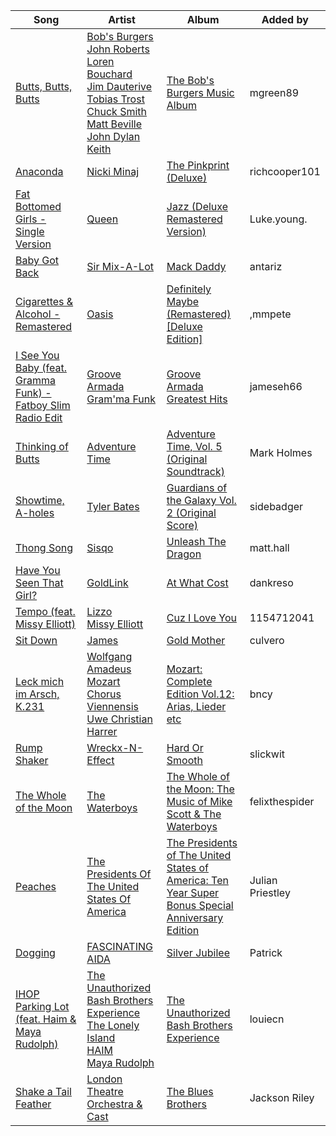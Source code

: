 | Song | Artist | Album | Added by |
|-|-|-|-|
| [Butts, Butts, Butts](https://open.spotify.com/track/5sPZx2K0tlca1hpGKhtig5) | [Bob's Burgers](https://open.spotify.com/artist/0NZ4IxTtMSEx59a0H0ikLE)<br>[John Roberts](https://open.spotify.com/artist/6R1ancOh80DsLFq5QlKEK0)<br>[Loren Bouchard](https://open.spotify.com/artist/5v88fGc97gZyOgDeyqQO1o)<br>[Jim Dauterive](https://open.spotify.com/artist/2rtbwHHAAld3BlFC1kH2Xf)<br>[Tobias Trost](https://open.spotify.com/artist/6zm5pJ5muAnJGBeOygrVlS)<br>[Chuck Smith](https://open.spotify.com/artist/2gvleZ7AlLFGe2CdrW9K6W)<br>[Matt Beville](https://open.spotify.com/artist/2zMOyzZGIeg2VU4S0xrcsV)<br>[John Dylan Keith](https://open.spotify.com/artist/1a5HFanxiv85IigM7x09WJ) | [The Bob's Burgers Music Album](https://open.spotify.com/album/0T70JhaoVEmwokY7MbOVzW) | mgreen89 |
| [Anaconda](https://open.spotify.com/track/794F99D5BQHS5ZGRXAs7I5) | [Nicki Minaj](https://open.spotify.com/artist/0hCNtLu0JehylgoiP8L4Gh) | [The Pinkprint (Deluxe)](https://open.spotify.com/album/5ooCuPIk58IwSo6DRr1JCu) | richcooper101 |
| [Fat Bottomed Girls - Single Version](https://open.spotify.com/track/35cljnTV9schHORuqWF8mA) | [Queen](https://open.spotify.com/artist/1dfeR4HaWDbWqFHLkxsg1d) | [Jazz (Deluxe Remastered Version)](https://open.spotify.com/album/21HMAUrbbYSj9NiPPlGumy) | Luke.young. |
| [Baby Got Back](https://open.spotify.com/track/1SAkL1mYNJlaqnBQxVZrRl) | [Sir Mix-A-Lot](https://open.spotify.com/artist/3TQ9JTBI2n2hfo7aRONEYV) | [Mack Daddy](https://open.spotify.com/album/6c62jxWCe2aisIudaDRcaP) | antariz |
| [Cigarettes & Alcohol - Remastered](https://open.spotify.com/track/7bfWxsOmebxtPDPx0em9hq) | [Oasis](https://open.spotify.com/artist/2DaxqgrOhkeH0fpeiQq2f4) | [Definitely Maybe (Remastered) [Deluxe Edition]](https://open.spotify.com/album/3jnyR6lycuXlPjNH7FVRf5) | ,mmpete |
| [I See You Baby (feat. Gramma Funk) - Fatboy Slim Radio Edit](https://open.spotify.com/track/7o9PkTfxL0Mm7gk3Bp98hv) | [Groove Armada](https://open.spotify.com/artist/67tgMwUfnmqzYsNAtnP6YJ)<br>[Gram'ma Funk](https://open.spotify.com/artist/3jE9LY400g6ZV1otfI3Zgq) | [Groove Armada Greatest Hits](https://open.spotify.com/album/4gAC6u1x2Bld7EBhJppCnQ) | jameseh66 |
| [Thinking of Butts](https://open.spotify.com/track/3AiSi9WeEj76cdbDpgcZyD) | [Adventure Time](https://open.spotify.com/artist/3Op7D6tFVJCOHW6EAV0ck1) | [Adventure Time, Vol. 5 (Original Soundtrack)](https://open.spotify.com/album/0wR0087EUypUAbml4u0oVP) | Mark Holmes |
| [Showtime, A-holes](https://open.spotify.com/track/35RaFNWvYLgutIP2sO8axR) | [Tyler Bates](https://open.spotify.com/artist/75fIuwXxhZ1atNzWLMrgF0) | [Guardians of the Galaxy Vol. 2 (Original Score)](https://open.spotify.com/album/7zlX0VjDNoIXhZA1IzVN96) | sidebadger |
| [Thong Song](https://open.spotify.com/track/5Mmk2ii6laakqfeCT7OnVD) | [Sisqo](https://open.spotify.com/artist/6x9QLdzo6eBZxJ1bHsDkjg) | [Unleash The Dragon](https://open.spotify.com/album/0nyora4kbjBGE4d1B9gxnm) | matt.hall |
| [Have You Seen That Girl?](https://open.spotify.com/track/0H57lJQoHSzP4nE7EvTJPP) | [GoldLink](https://open.spotify.com/artist/5XenQ7XfcvQdfIbpLEFaKQ) | [At What Cost](https://open.spotify.com/album/18JrBX1QkpnUSJF3oxX6RX) | dankreso |
| [Tempo (feat. Missy Elliott)](https://open.spotify.com/track/6nBQFAIVFmAx2oZ8p6lUg6) | [Lizzo](https://open.spotify.com/artist/56oDRnqbIiwx4mymNEv7dS)<br>[Missy Elliott](https://open.spotify.com/artist/2wIVse2owClT7go1WT98tk) | [Cuz I Love You](https://open.spotify.com/album/6dFFcYQ8VhifgdKgYY5LYL) | 1154712041 |
| [Sit Down](https://open.spotify.com/track/66IC0uXoVyYT5q3R27bbZy) | [James](https://open.spotify.com/artist/0qLNsNKm8bQcMoRFkR8Hmh) | [Gold Mother](https://open.spotify.com/album/7qQEoMXpeyJ2GJkkdDsVdr) | culvero |
| [Leck mich im Arsch, K.231](https://open.spotify.com/track/02Wse1w8jxhXo5T7kRXgIe) | [Wolfgang Amadeus Mozart](https://open.spotify.com/artist/4NJhFmfw43RLBLjQvxDuRS)<br>[Chorus Viennensis](https://open.spotify.com/artist/1oXTuUuZ4mJ1CU4XowxXwP)<br>[Uwe Christian Harrer](https://open.spotify.com/artist/5tIZhFFY9R1Vqx7YKQsM4x) | [Mozart: Complete Edition Vol.12: Arias, Lieder etc](https://open.spotify.com/album/2BchtQiFuqsHphdpbKQkO4) | bncy |
| [Rump Shaker](https://open.spotify.com/track/4dY4JVC0Q9CwpeZ6JAclIc) | [Wreckx-N-Effect](https://open.spotify.com/artist/6lLYZf9GpSq6Pf09g2N2xK) | [Hard Or Smooth](https://open.spotify.com/album/6xLyv6QON3hOuKiqRKvNOw) | slickwit |
| [The Whole of the Moon](https://open.spotify.com/track/11zWfCQaGkXJ9uIXROr4pa) | [The Waterboys](https://open.spotify.com/artist/5TnuP42pw475UrjjeabtwZ) | [The Whole of the Moon: The Music of Mike Scott & The Waterboys](https://open.spotify.com/album/4GQrd6FEVZXsYRrrSB9DC4) | felixthespider |
| [Peaches](https://open.spotify.com/track/3VEFybccRTeWSZRkJxDuNR) | [The Presidents Of The United States Of America](https://open.spotify.com/artist/1lZvg4fNAqHoj6I9N8naBM) | [The Presidents of The United States of America: Ten Year Super Bonus Special Anniversary Edition](https://open.spotify.com/album/5xxeAo8AVneH1OKO5vR604) | Julian Priestley |
| [Dogging](https://open.spotify.com/track/5zVRvsQuKaOFvsZ0ZfT0dn) | [FASCINATING AIDA](https://open.spotify.com/artist/1cmQg4CJAmMgUgRZuBHoOA) | [Silver Jubilee](https://open.spotify.com/album/6tB8FKIwH5cCbKjXpcs9Ub) | Patrick |
| [IHOP Parking Lot (feat. Haim & Maya Rudolph)](https://open.spotify.com/track/4vnSthDxe1A0ptp1GCtNcF) | [The Unauthorized Bash Brothers Experience](https://open.spotify.com/artist/1YGC5a6fy9usLbxbGcxFvI)<br>[The Lonely Island](https://open.spotify.com/artist/1f5GqyOPo0CkotzzRwviBu)<br>[HAIM](https://open.spotify.com/artist/4Ui2kfOqGujY81UcPrb5KE)<br>[Maya Rudolph](https://open.spotify.com/artist/4JOTbBhV9Qp7zCkzaQww1p) | [The Unauthorized Bash Brothers Experience](https://open.spotify.com/album/6wWBAQlfQ4AXClTAgsJStH) | louiecn |
| [Shake a Tail Feather](https://open.spotify.com/track/1Y7Avr0l4vLpBsJQWBgyIc) | [London Theatre Orchestra & Cast](https://open.spotify.com/artist/2ZPXbNAQIgBkQxukGDNgsf) | [The Blues Brothers](https://open.spotify.com/album/0vHfRCDAzpO7gWHczG1qCT) | Jackson Riley |